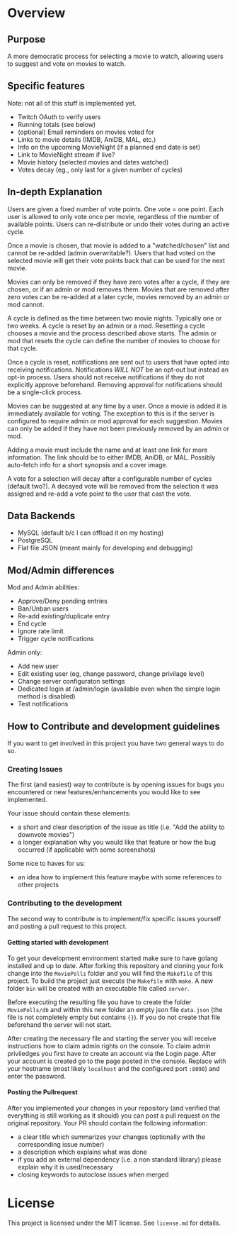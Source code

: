 # Overview

## Purpose

A more democratic process for selecting a movie to watch, allowing users to
suggest and vote on movies to watch.

## Specific features

Note: not all of this stuff is implemented yet.

- Twitch OAuth to verify users
- Running totals (see below)
- (optional) Email reminders on movies voted for
- Links to movie details (IMDB, AniDB, MAL, etc.)
- Info on the upcoming MovieNight (if a planned end date is set)
- Link to MovieNight stream if live?
- Movie history (selected movies and dates watched)
- Votes decay (eg., only last for a given number of cycles)

## In-depth Explanation

Users are given a fixed number of vote points.  One vote = one point.  Each
user is allowed to only vote once per movie, regardless of the number of
available points.  Users can re-distribute or undo their votes during an
active cycle.

Once a movie is chosen, that movie is added to a "watched/chosen" list and
cannot be re-added (admin overwritable?).  Users that had voted on the selected
movie will get their vote points back that can be used for the next movie.

Movies can only be removed if they have zero votes after a cycle, if they are
chosen, or if an admin or mod removes them.  Movies that are removed after zero
votes can be re-added at a later cycle, movies removed by an admin or mod
cannot.

A cycle is defined as the time between two movie nights.  Typically one or two
weeks.  A cycle is reset by an admin or a mod.  Resetting a cycle chooses a
movie and the process described above starts.  The admin or mod that resets the
cycle can define the number of movies to choose for that cycle.

Once a cycle is reset, notifications are sent out to users that have opted into
receiving notifications.  Notifications *WILL NOT* be an opt-out but instead an
opt-in process.  Users should not receive notifications if they do not
explicitly approve beforehand.  Removing approval for notifications should be a
single-click process.

Movies can be suggested at any time by a user.  Once a movie is added it is
immediately available for voting.  The exception to this is if the server is
configured to require admin or mod approval for each suggestion.  Movies can
only be added if they have not been previously removed by an admin or mod.

Adding a movie must include the name and at least one link for more
information.  The link should be to either IMDB, AniDB, or MAL.  Possibly
auto-fetch info for a short synopsis and a cover image.

A vote for a selection will decay after a configurable number of cycles
(default two?).  A decayed vote will be removed from the selection it was
assigned and re-add a vote point to the user that cast the vote.

## Data Backends

- MySQL (default b/c I can offload it on my hosting)
- PostgreSQL
- Flat file JSON (meant mainly for developing and debugging)

## Mod/Admin differences

Mod and Admin abilities:
- Approve/Deny pending entries
- Ban/Unban users
- Re-add existing/duplicate entry
- End cycle
- Ignore rate limit
- Trigger cycle notifications

Admin only:
- Add new user
- Edit existing user (eg, change password, change privilage level)
- Change server configuraton settings
- Dedicated login at /admin/login (available even when the simple login method is disabled)
- Test notifications

## How to Contribute and development guidelines
If you want to get involved in this project you have two general ways to do so.
### Creating Issues
The first (and easiest) way to contribute is by opening issues for bugs you encountered or new features/enhancements you would like to see implemented.

Your issue should contain these elements:
- a short and clear description of the issue as title (i.e. "Add the ability to downvote movies")
- a longer explanation why you would like that feature or how the bug occurred (if applicable with some screenshots)

Some nice to haves for us:
- an idea how to implement this feature maybe with some references to other projects

### Contributing to the development
The second way to contribute is to implement/fix specific issues yourself and posting a pull request to this project.

#### Getting started with development
To get your development environment started make sure to have golang installed and up to date.
After forking this repository and cloning your fork change into the `MoviePolls` folder and you will find the `Makefile` of this project.
To build the project just execute the `Makefile` with `make`. A new folder `bin` will be created with an executable file called `server`.

Before executing the resulting file you have to create the folder `MoviePolls/db` and within this new folder an empty json file `data.json` (the file is not completely empty but contains `{}`). If you do not create that file beforehand the server will not start.

After creating the necessary file and starting the server you will receive instructions how to claim admin rights on the console.
To claim admin priviledges you first have to create an account via the Login page. After your account is created go to the page posted in the console. Replace <host> with your hostname (most likely `localhost` and the configured port `:8090`) and enter the password.

#### Posting the Pullrequest
After you implemented your changes in your repository (and verified that everything is still working as it should) you can post a pull request on the original repository.
Your PR should contain the following information:
- a clear title which summarizes your changes (optionally with the corresponding issue number)
- a description which explains what was done
- if you add an external dependency (i.e. a non standard library) please explain why it is used/necessary
- closing keywords to autoclose issues when merged


# License

This project is licensed under the MIT license.  See `license.md` for details.
